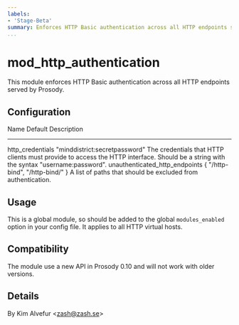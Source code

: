 ```yaml
---
labels:
- 'Stage-Beta'
summary: Enforces HTTP Basic authentication across all HTTP endpoints served by Prosody
...
```


# mod_http_authentication

This module enforces HTTP Basic authentication across all HTTP endpoints served by Prosody.

## Configuration

  Name                               Default                           Description
  ---------------------------------- --------------------------------- --------------------------------------------------------------------------------------------------------------------------------------
  http\_credentials                  "minddistrict:secretpassword"     The credentials that HTTP clients must provide to access the HTTP interface. Should be a string with the syntax "username:password".
  unauthenticated\_http\_endpoints   { "/http-bind", "/http-bind/" }   A list of paths that should be excluded from authentication.

## Usage

This is a global module, so should be added to the global `modules_enabled` option in your config file. It applies to all HTTP virtual hosts.

## Compatibility

The module use a new API in Prosody 0.10 and will not work with older
versions.

## Details

By Kim Alvefur \<zash@zash.se\>
